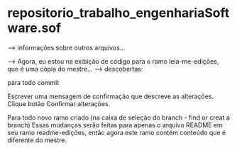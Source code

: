 # repositorio_trabalho_engenhariaSoftware.sof

--> informações sobre outros arquivos...

--> Agora, eu estou na exibição de código para o ramo leia-me-edições, que é uma cópia do mestre...
--> descobertas:

para todo commit

Escrever uma mensagem de confirmação que descreve as alterações.
Clique botão Confirmar alterações.

Para todo novo ramo criado (na caixa de seleção do branch - find or creat a branch)
Essas mudanças serão feitas para apenas o arquivo README em seu ramo readme-edições, então agora este ramo contém conteúdo que é diferente do mestre.



